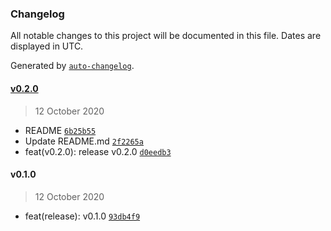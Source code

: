 ### Changelog

All notable changes to this project will be documented in this file. Dates are displayed in UTC.

Generated by [`auto-changelog`](https://github.com/CookPete/auto-changelog).

#### [v0.2.0](https://github.com/sambacha/create-eth-enterprise/compare/v0.1.0...v0.2.0)

> 12 October 2020

- README [`6b25b55`](https://github.com/sambacha/create-eth-enterprise/commit/6b25b55dd907d7072b84a7b86f577e3755552efe)
- Update README.md [`2f2265a`](https://github.com/sambacha/create-eth-enterprise/commit/2f2265a772f81ccd265e53baff781c07f99c0f71)
- feat(v0.2.0): release v0.2.0 [`d0eedb3`](https://github.com/sambacha/create-eth-enterprise/commit/d0eedb336c483a6474bab420dbb3da75866022c7)

#### v0.1.0

> 12 October 2020

- feat(release): v0.1.0 [`93db4f9`](https://github.com/sambacha/create-eth-enterprise/commit/93db4f9f8f85c36840432c7b790700013ffce966)
